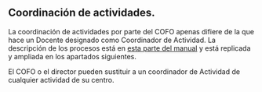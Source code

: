 ## Coordinación de actividades.

La coordinación de actividades por parte del COFO apenas difiere de la que hace un Docente designado como Coordinador de Actividad. La descripción de los procesos está en [esta parte del manual](../2_actividades/README.md) y está replicada y ampliada en los apartados siguientes.

El COFO o el director pueden sustituir a un coordinador de Actividad de cualquier actividad de su centro.
